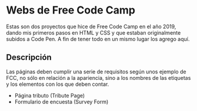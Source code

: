 # Webs de Free Code Camp

Estas son dos proyectos que hice de Free Code Camp en el año 2019, dando mis primeros pasos en HTML y CSS y que estaban originalmente subidos a Code Pen. A fin de tener todo en un mismo lugar los agrego aquí.

## Descripción

Las páginas deben cumplir una serie de requisitos según unos ejemplo de FCC, no sólo en relación a la apariencia, sino a los nombres de las etiquetas y los elementos con los que deben contar.

* Página tributo (Tribute Page)
* Formulario de encuesta (Survey Form)